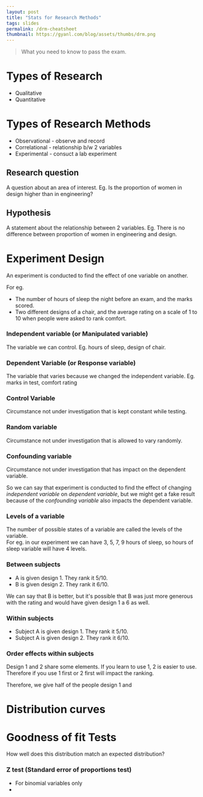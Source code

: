 ```yaml
---
layout: post
title: "Stats for Research Methods"
tags: slides
permalink: /drm-cheatsheet
thumbnail: https://gyanl.com/blog/assets/thumbs/drm.png
---
```


>What you need to know to pass the exam.

# Types of Research
- Qualitative
- Quantitative

# Types of Research Methods
- Observational - observe and record
- Correlational - relationship b/w 2 variables
- Experimental - consuct a lab experiment

## Research question
A question about an area of interest.
Eg. Is the proportion of women in design higher than in engineering?

## Hypothesis
A statement about the relationship between 2 variables.
Eg. There is no difference between proportion of women in engineering and design.

# Experiment Design  
An experiment is conducted to find the effect of one variable on another.

For eg.  
- The number of hours of sleep the night before an exam, and the marks scored.  
- Two different designs of a chair, and the average rating on a scale of 1 to 10 when people were asked to rank comfort.

### Independent variable (or Manipulated variable)
The variable we can control. Eg. hours of sleep, design of chair.

### Dependent Variable (or Response variable)
The variable that varies because we changed the independent variable. Eg. marks in test, comfort rating

### Control Variable
Circumstance not under investigation that is kept constant while testing.

### Random variable
Circumstance not under investigation that is allowed to vary randomly.

### Confounding variable
Circumstance not under investigation that has impact on the dependent variable.

So we can say that experiment is conducted to find the effect of changing *independent variable* on *dependent variable*, but we might get a fake result because of the *confounding variable* also impacts the dependent variable.

### Levels of a variable
The number of possible states of a variable are called the levels of the variable.  
For eg. in our experiment we can have 3, 5, 7, 9 hours of sleep, so hours of sleep variable will have 4 levels.

### Between subjects
- A is given design 1. They rank it 5/10.
- B is given design 2. They rank it 6/10.

We can say that B is better, but it's possible that B was just more generous with the rating and would have given design 1 a 6 as well.

### Within subjects
- Subject A is given design 1. They rank it 5/10.
- Subject A is given design 2. They rank it 6/10.

### Order effects within subjects
Design 1 and 2 share some elements. If you learn to use 1, 2 is easier to use. Therefore if you use 1 first or 2 first will impact the ranking.

Therefore, we give half of the people design 1 and

# Distribution curves


# Goodness of fit Tests
How well does this distribution match an expected distribution?

### Z test (Standard error of proportions test)
- For binomial variables only
-
